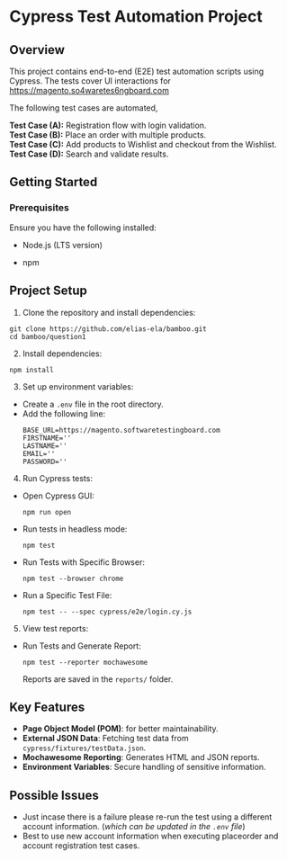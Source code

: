 # Cypress Test Automation Project
## Overview

This project contains end-to-end (E2E) test automation scripts using Cypress. The tests cover UI interactions for https://magento.so4waretes6ngboard.com

The following test cases are automated,

**Test Case (A):** Registration flow with login validation.<br>
**Test Case (B):** Place an order with multiple products.<br>
**Test Case (C):** Add products to Wishlist and checkout from the Wishlist.<br>
**Test Case (D):** Search and validate results.<br>

## Getting Started

### Prerequisites

Ensure you have the following installed:

 - Node.js (LTS version)

 - npm

## Project Setup
1. Clone the repository and install dependencies:
```
git clone https://github.com/elias-ela/bamboo.git
cd bamboo/question1
```
2. Install dependencies:
```
npm install
```
3. Set up environment variables:
- Create a `.env` file in the root directory.
- Add the following line:
  ```
  BASE_URL=https://magento.softwaretestingboard.com
  FIRSTNAME=''
  LASTNAME=''
  EMAIL=''
  PASSWORD=''
  ```
4. Run Cypress tests:
- Open Cypress GUI:
  ```
  npm run open
  ```
- Run tests in headless mode:
  ```
  npm test
  ```
- Run Tests with Specific Browser:
  ```
  npm test --browser chrome
  ```
- Run a Specific Test File:
  ```
  npm test -- --spec cypress/e2e/login.cy.js
  ```
5. View test reports:
- Run Tests and Generate Report:
  ```
  npm test --reporter mochawesome
  ```
  Reports are saved in the `reports/` folder.

## Key Features
- **Page Object Model (POM)**: for better maintainability.
- **External JSON Data**: Fetching test data from `cypress/fixtures/testData.json`.
- **Mochawesome Reporting**: Generates HTML and JSON reports.
- **Environment Variables**: Secure handling of sensitive information.

## Possible Issues

 - Just incase there is a failure please re-run the test using a different account information. (*which can be updated in the `.env` file*)
 - Best to use new account information when executing placeorder and account registration test cases.
  
